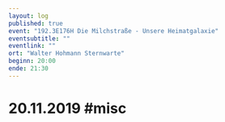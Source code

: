 ```yaml
---
layout: log
published: true
event: "192.3E176H Die Milchstraße - Unsere Heimatgalaxie"
eventsubtitle: ""
eventlink: ""
ort: "Walter Hohmann Sternwarte"
beginn: 20:00
ende: 21:30
---
```


# 20.11.2019 #misc
